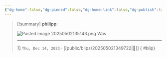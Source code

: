 ```yaml
---
{"dg-home":false,"dg-pinned":false,"dg-home-link":false,"dg-publish":true,"type":"blip","created-date":"2023-12-14T00:00:00","updated-date":"2025-05-02T13:51:55","disabled rules":["yaml-title","yaml-title-alias","file-name-heading"],"title":"philipp on Threads @ 2023-12-14","dg-path":"blips/202505021349722.md","permalink":"/blips/202505021349722/","dgPassFrontmatter":true}
---
```


> [!summary] **philipp**:
>
> ![Pasted image 20250502135143.png](/img/user/attachments/Pasted%20image%2020250502135143.png)
> Was
> - - -
>
> 🗓️ `Thu, Dec 14, 2023` · [[public/blips/202505021349722\|🔗]]
{ #blip}

